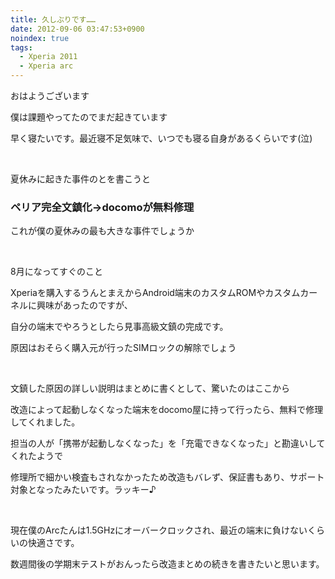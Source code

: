 ```yaml
---
title: 久しぶりです……
date: 2012-09-06 03:47:53+0900
noindex: true
tags:
  - Xperia 2011
  - Xperia arc
---
```

<p>おはようございます</p>
<p>僕は課題やってたのでまだ起きています</p>
<p>早く寝たいです。最近寝不足気味で、いつでも寝る自身があるくらいです(泣)</p>
<p>&nbsp;</p>
<p>夏休みに起きた事件のとを書こうと</p>
<h3>ペリア完全文鎮化→docomoが無料修理</h3>
<p>これが僕の夏休みの最も大きな事件でしょうか</p>
<p>&nbsp;</p>
<p>8月になってすぐのこと</p>
<p>Xperiaを購入するうんとまえからAndroid端末のカスタムROMやカスタムカーネルに興味があったのですが、</p>
<p>自分の端末でやろうとしたら見事高級文鎮の完成です。</p>
<p>原因はおそらく購入元が行ったSIMロックの解除でしょう</p>
<p>&nbsp;</p>
<p>文鎮した原因の詳しい説明はまとめに書くとして、驚いたのはここから</p>
<p>改造によって起動しなくなった端末をdocomo屋に持って行ったら、無料で修理してくれました。</p>
<p>担当の人が「携帯が起動しなくなった」を「充電できなくなった」と勘違いしてくれたようで</p>
<p>修理所で細かい検査もされなかったため改造もバレず、保証書もあり、サポート対象となったみたいです。ラッキー♪</p>
<p>&nbsp;</p>
<p>現在僕のArcたんは1.5GHzにオーバークロックされ、最近の端末に負けないくらいの快適さです。</p>
<p>数週間後の学期末テストがおんったら改造まとめの続きを書きたいと思います。</p>
